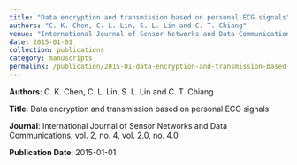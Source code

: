 ```yaml
---
title: "Data encryption and transmission based on personal ECG signals"
authors: "C. K. Chen, C. L. Lin, S. L. Lin and C. T. Chiang"
venue: "International Journal of Sensor Networks and Data Communications, vol. 2, no. 4, vol. 2.0, no. 4.0"
date: 2015-01-01
collection: publications
category: manuscripts
permalink: /publication/2015-01-data-encryption-and-transmission-based-on-personal-ecg-signals
---
```


**Authors**: C. K. Chen, C. L. Lin, S. L. Lin and C. T. Chiang

**Title**: Data encryption and transmission based on personal ECG signals

**Journal**: International Journal of Sensor Networks and Data Communications, vol. 2, no. 4, vol. 2.0, no. 4.0

**Publication Date**: 2015-01-01
